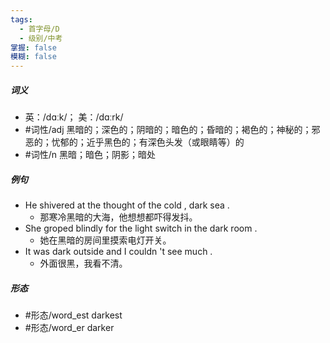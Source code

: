 ```yaml
---
tags:
  - 首字母/D
  - 级别/中考
掌握: false
模糊: false
---
```

##### 词义
- 英：/dɑːk/； 美：/dɑːrk/
- #词性/adj  黑暗的；深色的；阴暗的；暗色的；昏暗的；褐色的；神秘的；邪恶的；忧郁的；近乎黑色的；有深色头发（或眼睛等）的
- #词性/n  黑暗；暗色；阴影；暗处
##### 例句
- He shivered at the thought of the cold , dark sea .
	- 那寒冷黑暗的大海，他想想都吓得发抖。
- She groped blindly for the light switch in the dark room .
	- 她在黑暗的房间里摸索电灯开关。
- It was dark outside and I couldn 't see much .
	- 外面很黑，我看不清。
##### 形态
- #形态/word_est darkest
- #形态/word_er darker
